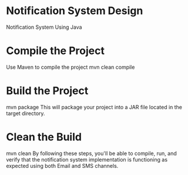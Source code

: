 # Notification System Design
Notification System Using Java
# Compile the Project 
Use Maven to compile the project
mvn clean compile
# Build the Project
mvn package
This will package your project into a JAR file located in the target directory.
# Clean the Build
mvn clean
By following these steps, you'll be able to compile, run, and verify that the notification system implementation is functioning as expected using both Email and SMS channels.
